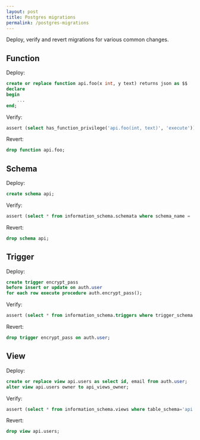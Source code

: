 ```yaml
---
layout: post
title: Postgres migrations
permalink: /postgres-migrations
---
```

Deploy, verify and revert migrations for various common changes.

## Function

Deploy:
```sql
create or replace function api.foo(x int, y text) returns json as $$
declare
begin
    ...
end;
```

Verify:
```sql
assert (select has_function_privilege('api.foo(int, text)', 'execute'));
```

Revert:
```sql
drop function api.foo;
```

## Schema

Deploy:
```sql
create schema api;
```

Verify:
```sql
assert (select * from information_schema.schemata where schema_name = 'api');
```

Revert:
```sql
drop schema api;
```

## Trigger

Deploy:
```sql
create trigger encrypt_pass
before insert or update on auth.user
for each row execute procedure auth.encrypt_pass();
```

Verify:
```sql
assert (select * from information_schema.triggers where trigger_schema = 'auth' and trigger_name = 'encrypt_pass');
```

Revert:
```sql
drop trigger encrypt_pass on auth.user;
```

## View

Deploy:
```sql
create or replace view api.users as select id, email from auth.user;
alter view api.users owner to api_views_owner;
```

Verify:
```sql
assert (select * from information_schema.views where table_schema='api' and viewname='users');
```

Revert:
```sql
drop view api.users;
```
